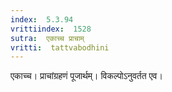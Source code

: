 ```yaml
---
index:  5.3.94
vrittiindex:  1528
sutra:  एकाच्च प्राचाम्
vritti:  tattvabodhini 
---
```


एकाच्च। प्राचांग्रहणं पूजार्थम्। विकल्पोऽनुवर्तत एव। 

